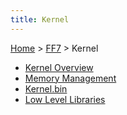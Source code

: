 ```yaml
---
title: Kernel
---
```


[Home](/Main%20Page.md) > [FF7](/FF7.md) > Kernel

-   [Kernel Overview][]
-   [Memory Management][]
-   [Kernel.bin][]
-   [Low Level Libraries][]

  [Kernel Overview]: /FF7/Kernel/Overview.md "wikilink"
  [Memory Management]: /FF7/Kernel/Memory%20management.md "wikilink"
  [Kernel.bin]: /FF7/Kernel/Kernel.bin.md "wikilink"
  [Low Level Libraries]: /FF7/Kernel/Low%20level%20libraries.md "wikilink"
